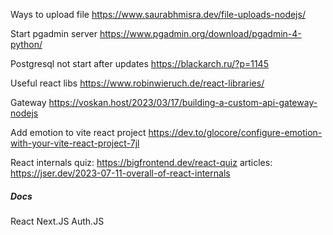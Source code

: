 Ways to upload file 
https://www.saurabhmisra.dev/file-uploads-nodejs/

Start pgadmin server
https://www.pgadmin.org/download/pgadmin-4-python/

Postgresql not start after updates
https://blackarch.ru/?p=1145

Useful react libs
https://www.robinwieruch.de/react-libraries/

Gateway
https://voskan.host/2023/03/17/building-a-custom-api-gateway-nodejs

Add emotion to vite react project
https://dev.to/glocore/configure-emotion-with-your-vite-react-project-7jl

React internals
quiz: https://bigfrontend.dev/react-quiz
articles: https://jser.dev/2023-07-11-overall-of-react-internals


##### Docs

React
Next.JS
Auth.JS